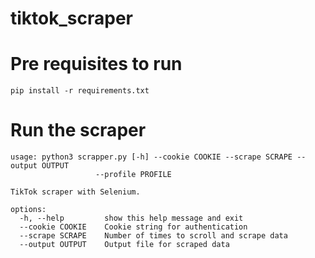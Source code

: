 # tiktok_scraper

# Pre requisites to run
```
pip install -r requirements.txt
```

# Run the scraper
```
usage: python3 scrapper.py [-h] --cookie COOKIE --scrape SCRAPE --output OUTPUT
                   --profile PROFILE

TikTok scraper with Selenium.

options:
  -h, --help         show this help message and exit
  --cookie COOKIE    Cookie string for authentication
  --scrape SCRAPE    Number of times to scroll and scrape data
  --output OUTPUT    Output file for scraped data
```